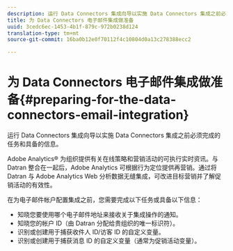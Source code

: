 ```yaml
---
description: 运行 Data Connectors 集成向导以实施 Data Connectors 集成之前必须完成的任务和具备的信息。
title: 为 Data Connectors 电子邮件集成做准备
uuid: 3cedc6ec-1453-4b1f-879c-972b0238d124
translation-type: tm+mt
source-git-commit: 16ba0b12e0f70112f4c10804d0a13c278388ecc2

---
```



# 为 Data Connectors 电子邮件集成做准备{#preparing-for-the-data-connectors-email-integration}

运行 Data Connectors 集成向导以实施 Data Connectors 集成之前必须完成的任务和具备的信息。

Adobe Analytics® 为组织提供有关在线策略和营销活动的可执行实时资讯。与 Datran 整合在一起后，Adobe Analytics 可根据行为定位提供再营销。通过将 Datran 与 Adobe Analytics Web 分析数据无缝集成，可改进目标营销并了解促销活动的有效性。

在为电子邮件帐户配置集成之前，您需要完成以下任务或具备以下信息：

* 知晓您要使用哪个电子邮件地址来接收关于集成操作的通知。
* 知晓您的帐户 ID（由 Datran 分配给贵组织的唯一标识符）。
* 识别或创建用于捕获收件人 ID/访客 ID 的自定义变量。
* 识别或创建用于捕获消息 ID 的自定义变量（通常为促销活动变量）。

